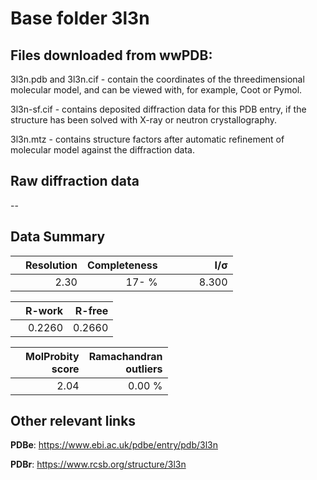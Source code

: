 # Base folder 3l3n

## Files downloaded from wwPDB:

3l3n.pdb and 3l3n.cif - contain the coordinates of the threedimensional molecular model, and can be viewed with, for example, Coot or Pymol.

3l3n-sf.cif - contains deposited diffraction data for this PDB entry, if the structure has been solved with X-ray or neutron crystallography.

3l3n.mtz - contains structure factors after automatic refinement of molecular model against the diffraction data.

## Raw diffraction data

--<br> 

## Data Summary
|   | Resolution | Completeness| I/$\boldsymbol{\sigma}$ |
|---|-------------:|----------------:|--------------:|
|   |2.30|  17- %|<img width=50/>8.300|

|   | **R-work**| **R-free**   
|---|-------------:|----------------:|           
||0.2260|0.2660|

|   |**MolProbity<br>score**| **Ramachandran<br>outliers** 
|---|-------------:|----------------:|
||2.04|0.00 %|

## Other relevant links 
**PDBe**:  https://www.ebi.ac.uk/pdbe/entry/pdb/3l3n
 
**PDBr**: https://www.rcsb.org/structure/3l3n 

